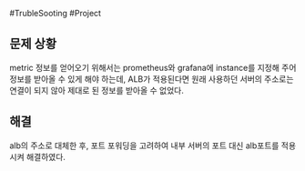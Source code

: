 #TrubleSooting #Project 

## 문제 상황

metric 정보를 얻어오기 위해서는 prometheus와 grafana에 instance를 지정해 주어 정보를 받아올 수 있게 해야 하는데, ALB가 적용된다면 원래 사용하던 서버의 주소로는 연결이 되지 않아 제대로 된 정보를 받아올 수 없었다.

## 해결

alb의 주소로 대체한 후, 포트 포워딩을 고려하여 내부 서버의 포트 대신 alb포트를 적용시켜 해결하였다.